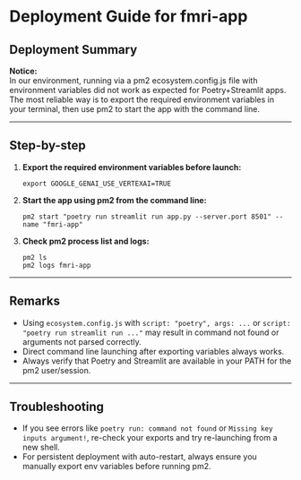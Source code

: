 # Deployment Guide for fmri-app

## Deployment Summary

**Notice:**  
In our environment, running via a pm2 ecosystem.config.js file with environment variables did not work as expected for Poetry+Streamlit apps.  
The most reliable way is to export the required environment variables in your terminal, then use pm2 to start the app with the command line.

---

## Step-by-step

1. **Export the required environment variables before launch:**

    ```
    export GOOGLE_GENAI_USE_VERTEXAI=TRUE
    ```

2. **Start the app using pm2 from the command line:**

    ```
    pm2 start "poetry run streamlit run app.py --server.port 8501" --name "fmri-app"
    ```

3. **Check pm2 process list and logs:**

    ```
    pm2 ls
    pm2 logs fmri-app
    ```

---

## Remarks

- Using `ecosystem.config.js` with `script: "poetry", args: ...` or `script: "poetry run streamlit run ..."` may result in command not found or arguments not parsed correctly.
- Direct command line launching after exporting variables always works.
- Always verify that Poetry and Streamlit are available in your PATH for the pm2 user/session.

---

## Troubleshooting

- If you see errors like `poetry run: command not found` or `Missing key inputs argument!`, re-check your exports and try re-launching from a new shell.
- For persistent deployment with auto-restart, always ensure you manually export env variables before running pm2.

